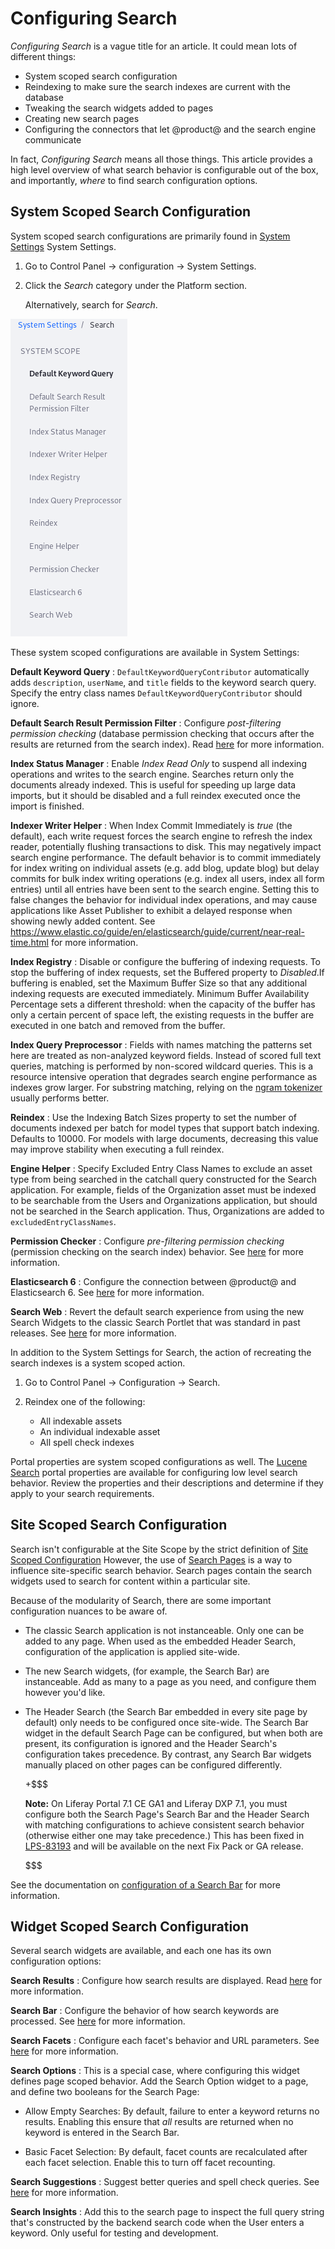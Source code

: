 # Configuring Search

_Configuring Search_ is a vague title for an article. It could mean lots of
different things: 

- System scoped search configuration
- Reindexing to make sure the search indexes are current with the database
- Tweaking the search widgets added to pages
- Creating new search pages
- Configuring the connectors that let @product@ and the search engine
    communicate

In fact, _Configuring Search_ means all those things. This article provides a
high level overview of what search behavior is configurable out of the box, and
importantly, _where_ to find search configuration options.

## System Scoped Search Configuration

System scoped search configurations are primarily found in 
[System Settings](/discover/portal/-/knowledge_base/7-1/system-settings)
System Settings.

1.  Go to Control Panel &rarr; configuration &rarr; System Settings.

2.  Click the *Search* category under the Platform section.

    Alternatively, search for *Search*.

![Figure x: ](../../images/search-category-system-settings.png)

These system scoped configurations are available in System Settings:

**Default Keyword Query**
: `DefaultKeywordQueryContributor` automatically adds `description`, `userName`,
and `title` fields to the keyword search query. Specify the entry class names
`DefaultKeywordQueryContributor` should ignore.

**Default Search Result Permission Filter**
: Configure *post-filtering permission checking* (database permission checking
that occurs after the results are returned from the search index). Read 
[here](/discover/portal/-/knowledge_base/7-1/search-results-behavior#final-permissions-checking) 
for more information.

**Index Status Manager**
: Enable *Index Read Only* to suspend all indexing operations and writes to the
search engine. Searches return only the documents already indexed. This is
useful for speeding up large data imports, but it should be disabled and a full
reindex executed once the import is finished.

**Indexer Writer Helper**
: When Index Commit Immediately is *true* (the default), each write request
forces the search engine to refresh the index reader, potentially flushing
transactions to disk. This may negatively impact search engine performance. The
default behavior is to commit immediately for index writing on individual assets
(e.g. add blog, update blog) but delay commits for bulk index writing
operations (e.g.  index all users, index all form entries) until all entries
have been sent to the search engine. Setting this to false changes the behavior
for individual index operations, and may cause applications like Asset Publisher
to exhibit a delayed response when showing newly added content. See
https://www.elastic.co/guide/en/elasticsearch/guide/current/near-real-time.html
for more information.

**Index Registry**
: Disable or configure the buffering of indexing requests. To stop the buffering
of index requests, set the Buffered property to *Disabled*.If buffering is
enabled, set the Maximum Buffer Size so that any additional indexing requests
are executed immediately. Minimum Buffer Availability Percentage sets a
different threshold: when the capacity of the buffer has only a certain percent
of space left, the existing requests in the buffer are executed in one batch and
removed from the buffer.

**Index Query Preprocessor**
: Fields with names matching the patterns set here are treated as non-analyzed
keyword fields. Instead of scored full text queries, matching is performed by
non-scored wildcard queries. This is a resource intensive operation that
degrades search engine performance as indexes grow larger. For substring
matching, relying on the
[ngram tokenizer](https://www.elastic.co/guide/en/elasticsearch/reference/6.1/analysis-ngram-tokenizer.html) 
usually performs better.

**Reindex**
: Use the Indexing Batch Sizes property to set the number of documents indexed
per batch for model types that support batch indexing. Defaults to 10000. For
models with large documents, decreasing this value may improve stability when
executing a full reindex.

**Engine Helper**
: Specify Excluded Entry Class Names to exclude an asset type from being
searched in the catchall query constructed for the Search application. For
example, fields of the Organization asset must be indexed to be searchable from
the Users and Organizations application, but should not be searched in the
Search application. Thus, Organizations are added to `excludedEntryClassNames`.

**Permission Checker**
: Configure *pre-filtering permission checking* (permission checking on the
search index) behavior. See 
[here](/discover/portal/-/knowledge_base/7-1/search-results-behavior#initial-permissions-checking) 
for more information.

**Elasticsearch 6**
: Configure the connection between @product@ and Elasticsearch 6. See
[here](/discover/deployment/-/knowledge_base/7-1/configuring-the-liferay-elasticsearch-connector) 
for more information.

**Search Web**
: Revert the default search experience from using the new Search Widgets to the
classic Search Portlet that was standard in past releases. See 
[here](/discover/portal/-/knowledge_base/7-1/configuring-search-pages#legacy-search-experience)
for more information.

In addition to the System Settings for Search, the action of recreating the
search indexes is a system scoped action. 

1.  Go to Control Panel &rarr; Configuration &rarr; Search.

2.  Reindex one of the following:

    - All indexable assets
    - An individual indexable asset
    - All spell check indexes

Portal properties are system scoped configurations as well. The 
[Lucene Search](https://docs.liferay.com/portal/7.1-latest/propertiesdoc/portal.properties.html#Lucene%20Search) 
portal properties are available for configuring low level search behavior.
Review the properties and their descriptions and determine if they apply to your
search requirements.

## Site Scoped Search Configuration

Search isn't configurable at the Site Scope by the strict definition of 
[Site Scoped Configuration](/discover/portal/-/knowledge_base/7-1/setting-up#configuratino-scope)
However, the use of
[Search Pages](/discover/portal/-/knowledge_base/7-1/configuring-search-pages)
is a way to influence site-specific search behavior. Search pages contain the
search widgets used to search for content within a particular site.

Because of the modularity of Search, there are some important configuration
nuances to be aware of.

- The classic Search application is not instanceable. Only one can be added to
    any page. When used as the embedded Header Search, configuration of the
    application is applied site-wide.

- The new Search widgets, (for example, the Search Bar) are instanceable. Add
    as many to a page as you need, and configure them however you'd like.

- The Header Search (the Search Bar embedded in every site page by default) only
    needs to be configured once site-wide. The Search Bar widget in the default
    Search Page can be configured, but when both are present, its configuration
    is ignored and the Header Search's configuration takes precedence. By
    contrast, any Search Bar widgets manually placed on other pages can be
    configured differently.

    +$$$

    **Note:** On Liferay Portal 7.1 CE GA1 and Liferay DXP 7.1, you must
    configure both the Search Page's Search Bar and the Header Search with
    matching configurations to achieve consistent search behavior (otherwise
    either one may take precedence.) This has been fixed in
    [LPS-83193](https://issues.liferay.com/browse/LPS-83193) and will be
    available on the next Fix Pack or GA release.

    $$$

See the documentation on 
[configuration of a Search Bar](/discover/portal/-/knowledge_base/7-1/searching-for-assets#configuring-the-search-bar) 
for more information.

## Widget Scoped Search Configuration

Several search widgets are available, and each one has its own configuration
options:

**Search Results**
:  Configure how search results are displayed. Read 
[here](/discover/portal/-/knowledge_base/7-1/search-results) for more
information.

**Search Bar**
: Configure the behavior of how search keywords are processed. See
[here](/discover/portal/-/knowledge_base/7-1/searching-for-assets#configuring-the-search-bar) 
for more information.

**Search Facets**
: Configure each facet's behavior and URL parameters. See
[here](/discover/portal/-/knowledge_base/7-1/facets) for more information.

**Search Options**
: This is a special case, where configuring this widget defines page scoped
behavior. Add the Search Option widget to a page, and define two booleans for
the Search Page: 

- Allow Empty Searches: By default, failure to enter a keyword returns no
    results. Enabling this ensure that _all_ results are returned when no
    keyword is entered in the Search Bar.

- Basic Facet Selection: By default, facet counts are recalculated after each
    facet selection. Enable this to turn off facet recounting.

**Search Suggestions**
: Suggest better queries and spell check queries. See
[here](/discover/portal/-/knowledge_base/7-1/searching-for-assets#search-suggestions) 
for more information.

**Search Insights**
: Add this to the search page to inspect the full query string that's
constructed by the backend search code when the User enters a keyword. Only
useful for testing and development.

